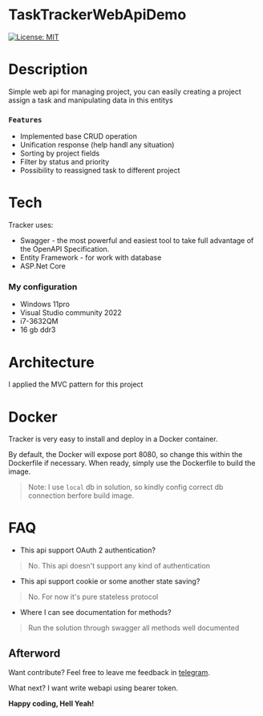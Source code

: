 # TaskTrackerWebApiDemo
[![License: MIT](https://img.shields.io/badge/License-MIT-yellow.svg)](https://opensource.org/licenses/MIT)

# Description
Simple web api for managing project, you can easily creating a project assign a task and manipulating data in this entitys


### `Features`

- Implemented base CRUD operation
- Unification response (help handl any situation)
- Sorting by project fields
- Filter by status and priority
- Possibility to reassigned task to different project 

# Tech
Tracker uses:
- Swagger - the most powerful and easiest tool to take full advantage of the OpenAPI Specification.
- Entity Framework - for work with database
- ASP.Net Core 

### My configuration
- Windows 11pro
- Visual Studio community 2022
- i7-3632QM
- 16 gb ddr3


# Architecture

I applied the MVC pattern for this project



# Docker

Tracker is very easy to install and deploy in a Docker container.

By default, the Docker will expose port 8080, so change this within the
Dockerfile if necessary. When ready, simply use the Dockerfile to
build the image.

>Note: I use `local` db in solution, so kindly config correct db connection berfore build image.



# FAQ
- This api support OAuth 2 authentication?
>No. This api doesn't support any kind of authentication
- This api support cookie or some another state saving?
>No. For now it's pure stateless protocol 
- Where I can see documentation for methods?
>Run the solution through swagger all methods well documented


## Afterword

Want contribute? Feel free to leave me feedback in [telegram][PlDb].

What next? I want write webapi using bearer token.

**Happy coding, Hell Yeah!**

[PlDb]:<https://t.me/tg0vk>
